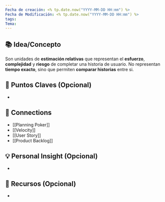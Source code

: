 ```yaml
---
Fecha de creación: <% tp.date.now("YYYY-MM-DD HH:mm") %>
Fecha de Modificación: <% tp.date.now("YYYY-MM-DD HH:mm") %>
tags: 
Tema:
---
```



## 📚 Idea/Concepto 
Son unidades de **estimación relativas** que representan el **esfuerzo**, **complejidad** y **riesgo** de completar una historia de usuario. No representan **tiempo exacto**, sino que permiten **comparar historias** entre si.
## 📌 Puntos Claves (Opcional)
- 

## 🔗 Connections
- [[Planning Poker]]
- [[Velocity]]
- [[User Story]]
- [[Product Backlog]]
## 💡 Personal Insight (Opcional)
- 
## 🧾 Recursos (Opcional)
- 